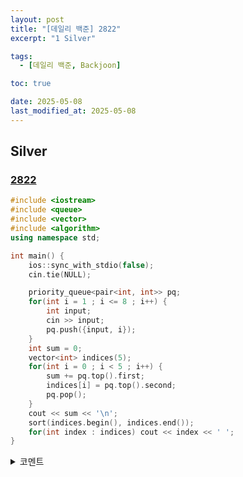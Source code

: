 ```yaml
---
layout: post
title: "[데일리 백준] 2822"
excerpt: "1 Silver"

tags:
  - [데일리 백준, Backjoon]

toc: true

date: 2025-05-08
last_modified_at: 2025-05-08
---
```

## Silver
### [2822][def]

```c++
#include <iostream>
#include <queue>
#include <vector>
#include <algorithm>
using namespace std;

int main() {
    ios::sync_with_stdio(false);
    cin.tie(NULL);

    priority_queue<pair<int, int>> pq;
    for(int i = 1 ; i <= 8 ; i++) {
        int input;
        cin >> input;
        pq.push({input, i});
    }
    int sum = 0;
    vector<int> indices(5);
    for(int i = 0 ; i < 5 ; i++) {
        sum += pq.top().first;
        indices[i] = pq.top().second;
        pq.pop();
    }
    cout << sum << '\n';
    sort(indices.begin(), indices.end());
    for(int index : indices) cout << index << ' ';
}
```

<details>
<summary>코멘트</summary>
<div markdown="1">

- 정렬 (날먹)  

</div>
</details>

[def]: https://www.acmicpc.net/problem/2822